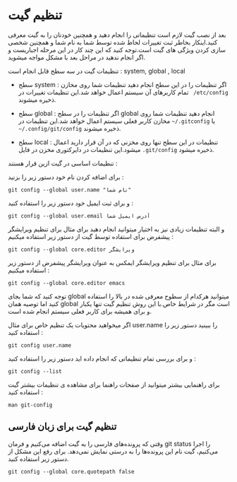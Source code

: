 تنظیم گیت
====

بعد از نصب گیت لازم است تنظیماتی را انجام دهید و همچنین خودتان را به گیت معرفی کنید.اینکار بخاطر ثبت تغییرات لحاظ شده توسط شما به نام شما و همچنین شخصی سازی کردن ویژگی های گیت است.توجه کنید که این چند کار در این مرحله اجباریست و اگر انجام ندهید در مراحل بعد با مشکل مواجه میشوید.

تنظیمات گیت در سه سطح قابل انجام است : system, global , local

* سطح system : اگر تنظیمات را در این سطح انجام دهید تنظیمات شما روی مخازن تمام کاربرهای آن سیستم اعمال خواهد شد.این تنظیمات تغییرات در ` /etc/config` ذخیره میشوند.

* سطح global : اگر تنظیمات را در سطح global انجام دهید تنظیمات شما روی مخازن کاربر فعلی سیستم اعمال خواهد شد.این تنظیمات در `~/.gitconfig` یا `~/.config/git/config` ذخیره میشوند.

* سطح local : تنظیمات در این سطح تنها روی مخزنی که در آن قرار دارید اعمال میشود.این تنظیمات در دایرکتوری مخزن در فایل `.git/config` ذخیره میشود.



تنظیمات اساسی در گیت ازین قرار هستند :


برای اضافه کردن نام خود دستور زیر را بزنید :
```
git config --global user.name "نام شما"
```

و برای ثبت ایمیل خود دستور زیر را استفاده کنید :
```
git config --global user.email آدرس ایمیل شما
```

و البته تنظیمات زیادی نیز به اختیار میتوانید انجام دهید برای مثال  برای تنظیم ویرایشگر پیشفرض برای استفاده توسط گیت از دستور زیر استفاده میکنیم :
```
git config --global core.editor ویرایشگر
```

برای مثال برای تنظیم ویرایشگر ایمکس به عنوان ویرایشگر پیشفرض از دستور زیر استفاده میکنیم :


```
git config --global core.editor emacs

```

توجه کنید که شما بجای global میتوانید هرکدام از سطوح معرفی شده در بالا را استفاده کنید اما توصیه همان global است مگر در شرایط خاص.با این روش تنظیم گیت تنها یکبار و برای همیشه برای کاربر فعلی سیستم انجام شده است.

اگر میخواهید محتویات یک تنظیم خاص برای مثال user.name را ببینید دستور زیر را استفاده کنید :

```
git config user.name
``` 

و برای بررسی تمام تنظیماتی که انجام داده اید دستور زیر را استفاده کنید  :
```
git config --list
```



برای راهنمایی بیشتر میتوانید از صفحات راهنما برای مشاهده ی تنظیمات بیشتر گیت استفاده کنید :

```
man git-config

``` 

## تنظیم گیت برای زبان فارسی
وقتی که پرونده‌های فارسی را به گیت اضافه می‌کنیم و فرمان git status را اجرا می‌کنیم، گیت نام این پرونده‌ها را به درستی نمایش نمی‌دهد. برای رفع این مشکل از دستور زیر استفاده کنید.

```
git config --global core.quotepath false
```

